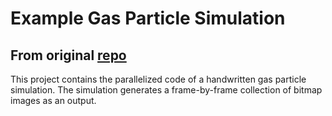 # Example Gas Particle Simulation

## From original [repo](https://github.com/spoduminister/372Project)

This project contains the parallelized code of a handwritten gas particle simulation. The simulation generates a frame-by-frame collection of bitmap images as an output.